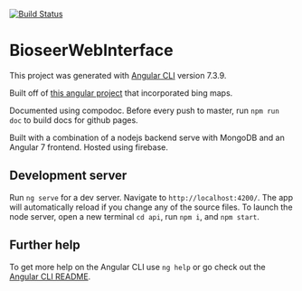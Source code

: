 [![Build Status](https://travis-ci.com/JHSRobo/Bioseer-Web-Interface.svg?branch=master)](https://travis-ci.com/JHSRobo/Bioseer-Web-Interface)

# BioseerWebInterface

This project was generated with [Angular CLI](https://github.com/angular/angular-cli) version 7.3.9.

Built off of [this angular project](https://stackblitz.com/edit/angular-bing-maps?file=src%2Fapp%2Fbing-map.component.ts) that incorporated bing maps.

Documented using compodoc. Before every push to master, run `npm run doc` to build docs for github pages.

Built with a combination of a nodejs backend serve with MongoDB and an Angular 7 frontend. Hosted using firebase.

## Development server

Run `ng serve` for a dev server. Navigate to `http://localhost:4200/`. The app will automatically reload if you change any of the source files. To launch the node server, open a new terminal `cd api`, run `npm i`, and `npm start`. 

## Further help

To get more help on the Angular CLI use `ng help` or go check out the [Angular CLI README](https://github.com/angular/angular-cli/blob/master/README.md).
